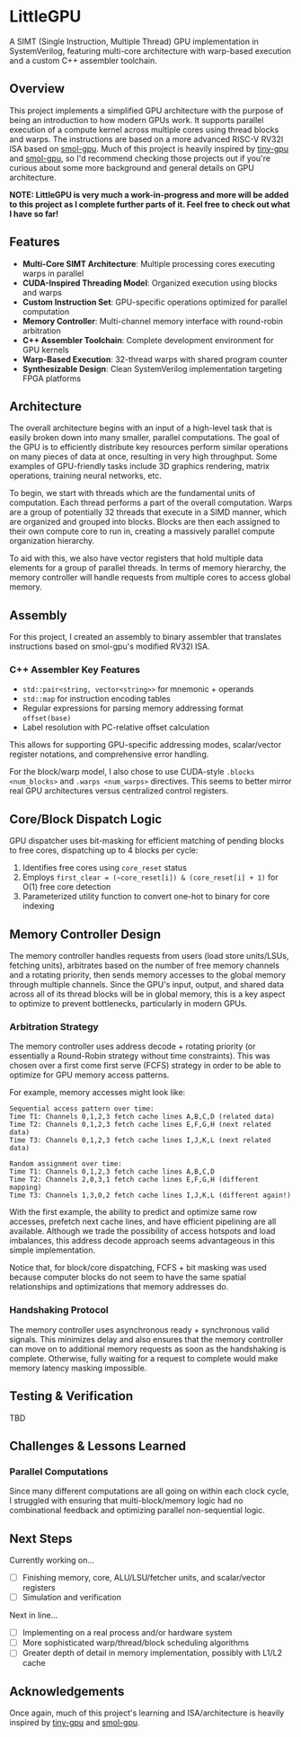 # LittleGPU

A SIMT (Single Instruction, Multiple Thread) GPU implementation in SystemVerilog, featuring multi-core architecture with warp-based execution and a custom C++ assembler toolchain.

## Overview

This project implements a simplified GPU architecture with the purpose of being an introduction to how modern GPUs work. It supports parallel execution of a compute kernel across multiple cores using thread blocks and warps. The instructions are based on a more advanced RISC-V RV32I ISA based on [smol-gpu](https://github.com/Grubre/smol-gpu). Much of this project is heavily inspired by [tiny-gpu](https://github.com/adam-maj/tiny-gpu) and [smol-gpu](https://github.com/Grubre/smol-gpu), so I'd recommend checking those projects out if you're curious about some more background and general details on GPU architecture.

**NOTE: LittleGPU is very much a work-in-progress and more will be added to this project as I complete further parts of it. Feel free to check out what I have so far!**

## Features

- **Multi-Core SIMT Architecture**: Multiple processing cores executing warps in parallel
- **CUDA-Inspired Threading Model**: Organized execution using blocks and warps
- **Custom Instruction Set**: GPU-specific operations optimized for parallel computation
- **Memory Controller**: Multi-channel memory interface with round-robin arbitration
- **C++ Assembler Toolchain**: Complete development environment for GPU kernels
- **Warp-Based Execution**: 32-thread warps with shared program counter
- **Synthesizable Design**: Clean SystemVerilog implementation targeting FPGA platforms

## Architecture

The overall architecture begins with an input of a high-level task that is easily broken down into many smaller, parallel computations. The goal of the GPU is to efficiently distribute key resources perform similar operations on many pieces of data at once, resulting in very high throughput. Some examples of GPU-friendly tasks include 3D graphics rendering, matrix operations, training neural networks, etc. 

To begin, we start with threads which are the fundamental units of computation. Each thread performs a part of the overall computation. Warps are a group of potentially 32 threads that execute in a SIMD manner, which are organized and grouped into blocks. Blocks are then each assigned to their own compute core to run in, creating a massively parallel compute organization hierarchy.

To aid with this, we also have vector registers that hold multiple data elements for a group of parallel threads. In terms of memory hierarchy, the memory controller will handle requests from multiple cores to access global memory.

## Assembly

For this project, I created an assembly to binary assembler that translates instructions based on smol-gpu's modified RV32I ISA. 

### C++ Assembler Key Features
- `std::pair<string, vector<string>>` for mnemonic + operands
- `std::map` for instruction encoding tables
- Regular expressions for parsing memory addressing format `offset(base)` 
- Label resolution with PC-relative offset calculation

This allows for supporting GPU-specific addressing modes, scalar/vector register notations, and comprehensive error handling.

For the block/warp model, I also chose to use CUDA-style `.blocks <num_blocks>` and `.warps <num_warps>` directives. This seems to better mirror real GPU architectures versus centralized control registers.

## Core/Block Dispatch Logic 
GPU dispatcher uses bit-masking for efficient matching of pending blocks to free cores, dispatching up to 4 blocks per cycle:
1. Identifies free cores using `core_reset` status
2. Employs `first_clear = (~core_reset[i]) & (core_reset[i] + 1)` for O(1) free core detection
3. Parameterized utility function to convert one-hot to binary for core indexing

## Memory Controller Design

The memory controller handles requests from users (load store units/LSUs, fetching units), arbitrates based on the number of free memory channels and a rotating priority, then sends memory accesses to the global memory through multiple channels. Since the GPU's input, output, and shared data across all of its thread blocks will be in global memory, this is a key aspect to optimize to prevent bottlenecks, particularly in modern GPUs.

### Arbitration Strategy
The memory controller uses address decode + rotating priority (or essentially a Round-Robin strategy without time constraints). This was chosen over a first come first serve (FCFS) strategy in order to be able to optimize for GPU memory access patterns.

For example, memory accesses might look like:
```
Sequential access pattern over time: 
Time T1: Channels 0,1,2,3 fetch cache lines A,B,C,D (related data) 
Time T2: Channels 0,1,2,3 fetch cache lines E,F,G,H (next related data)
Time T3: Channels 0,1,2,3 fetch cache lines I,J,K,L (next related data)

Random assignment over time:
Time T1: Channels 0,1,2,3 fetch cache lines A,B,C,D 
Time T2: Channels 2,0,3,1 fetch cache lines E,F,G,H (different mapping) 
Time T3: Channels 1,3,0,2 fetch cache lines I,J,K,L (different again!)
```

With the first example, the ability to predict and optimize same row accesses, prefetch next cache lines, and have efficient pipelining are all available. Although we trade the possibility of access hotspots and load imbalances, this address decode approach seems advantageous in this simple implementation.

Notice that, for block/core dispatching, FCFS + bit masking was used because computer blocks do not seem to have the same spatial relationships and optimizations that memory addresses do.

### Handshaking Protocol
The memory controller uses asynchronous ready + synchronous valid signals. This minimizes delay and also ensures that the memory controller can move on to additional memory requests as soon as the handshaking is complete. Otherwise, fully waiting for a request to complete would make memory latency masking impossible.

## Testing & Verification

TBD

## Challenges & Lessons Learned

### Parallel Computations
Since many different computations are all going on within each clock cycle, I struggled with ensuring that multi-block/memory logic had no combinational feedback and optimizing parallel non-sequential logic.

## Next Steps

Currently working on...
- [ ] Finishing memory, core, ALU/LSU/fetcher units, and scalar/vector registers
- [ ] Simulation and verification

Next in line...
- [ ] Implementing on a real process and/or hardware system
- [ ] More sophisticated warp/thread/block scheduling algorithms
- [ ] Greater depth of detail in memory implementation, possibly with L1/L2 cache

## Acknowledgements
Once again, much of this project's learning and ISA/architecture is heavily inspired by [tiny-gpu](https://github.com/adam-maj/tiny-gpu) and [smol-gpu](https://github.com/Grubre/smol-gpu). 
